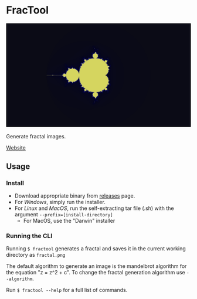 FracTool
======================================================================

![Fractal](fractal.png)

Generate fractal images.

[Website](https://andydevs.github.io/fractool/)

Usage
----------------------------------------------------------------------

### Install

- Download appropriate binary from 
    [releases](https://github.com/andydevs/fractool/releases/) page. 
- For *Windows*, simply run the installer.
- For *Linux* and *MacOS*, run the self-extracting tar file (.sh) with 
    the argument `--prefix=[install-directory]`
    - For MacOS, use the "Darwin" installer

### Running the CLI

Running `$ fractool` generates a fractal and saves it in the current 
working directory as `fractal.png`

The default algorithm to generate an image is the mandelbrot algorithm 
for the equation "z = z^2 + c". To change the fractal generation 
algorithm use `--algorithm`.

Run `$ fractool --help` for a full list of commands.
